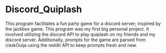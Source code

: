 <h1>Discord_Quiplash</h1>
This program facilitates a fun party game for a discord server; inspired by the jackbox game.
This program was my first big personal project. It involved utilizing the discord API to play quiplash on my friends and my discord server.
Additionally, prompts for the game are parsed from r/askOuija using the reddit API to keep prompts fresh and new.


